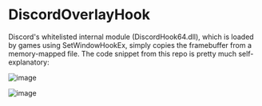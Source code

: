# DiscordOverlayHook

Discord's whitelisted internal module (DiscordHook64.dll), which is loaded by games using SetWindowHookEx, 
simply copies the framebuffer from a memory-mapped file. The code snippet from this repo is pretty much self-explanatory:


![image](https://github.com/yuso5/DiscordOverlayHook/assets/64842850/6850f5d4-fd68-4e1b-b195-0ccb41f19dd5)





![image](https://github.com/yuso5/DiscordOverlayHook/assets/64842850/71b29e61-0d6d-47db-a788-278f07a670b3)

